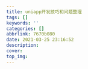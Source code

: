 ```yaml
---
title: uniapp开发技巧和问题整理
tags: []
keywords: ''
categories: []
abbrlink: 7670b080
date: 2021-03-25 23:16:52
description:
cover:
top_img:
---
```






